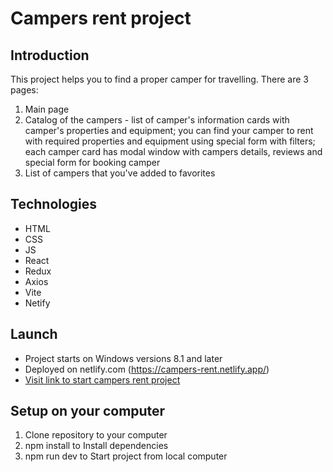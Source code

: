 # Campers rent project

## Introduction

This project helps you to find a proper camper for travelling. There are 3 pages:

1. Main page
2. Catalog of the campers - list of camper's information cards with camper's properties and equipment; you can find your camper to rent with required properties and equipment using special form with filters; each camper card has modal window with campers details, reviews and special form for booking camper
3. List of campers that you've added to favorites

## Technologies

- HTML
- CSS
- JS
- React
- Redux
- Axios
- Vite
- Netify

## Launch

- Project starts on Windows versions 8.1 and later
- Deployed on netlify.com (https://campers-rent.netlify.app/)
- [Visit link to start campers rent project](https://campers-rent.netlify.app/)

## Setup on your computer

1. Clone repository to your computer
2. npm install to Install dependencies
3. npm run dev to Start project from local computer
